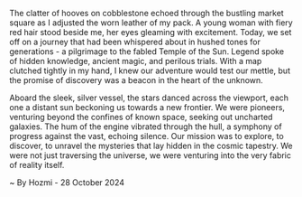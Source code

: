 
The clatter of hooves on cobblestone echoed through the bustling market square as I adjusted the worn leather of my pack. A young woman with fiery red hair stood beside me, her eyes gleaming with excitement. Today, we set off on a journey that had been whispered about in hushed tones for generations - a pilgrimage to the fabled Temple of the Sun. Legend spoke of hidden knowledge, ancient magic, and perilous trials. With a map clutched tightly in my hand, I knew our adventure would test our mettle, but the promise of discovery was a beacon in the heart of the unknown.

Aboard the sleek, silver vessel, the stars danced across the viewport, each one a distant sun beckoning us towards a new frontier. We were pioneers, venturing beyond the confines of known space, seeking out uncharted galaxies. The hum of the engine vibrated through the hull, a symphony of progress against the vast, echoing silence. Our mission was to explore, to discover, to unravel the mysteries that lay hidden in the cosmic tapestry. We were not just traversing the universe, we were venturing into the very fabric of reality itself. 

~ By Hozmi - 28 October 2024
